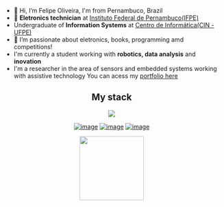 
- 👋 Hi, I’m Felipe Oliveira, I'm from Pernambuco, Brazil
- 🌟 **Eletronics technician** at [Instituto Federal de Pernambuco(IFPE)](https://ifpe.edu.br/)
- Undergraduate of **Information Systems** at [Centro de Informática(CIN - UFPE)](https://portal.cin.ufpe.br/)
- 👀 I’m passionate about eletronics, books, programming amd competitions!
- I'm currently a student working with **robotics, data analysis** and **inovation**
- I'm a researcher in the area of sensors and embedded systems working with assistive technology
You can acess my [portfolio here](https://myportfolio-feelps-1s-projects.vercel.app/)
<div align="center">
  <h2>My stack</h2>
  <a href="https://skillicons.dev">
    <img src="https://skillicons.dev/icons?i=react,tailwind,js,ts,nodejs,figma,cpp,c,arduino,py,postgres" />
  </a>
</div>

<div align="center">
  
[![image](https://img.shields.io/badge/LinkedIn-4D22F0?style=for-the-badge&logo=linkedin&logoColor=white)](https://www.linkedin.com/in/felipe-santana-de-oliveira-4251a8230/)
[![image](https://img.shields.io/badge/Instagram-4D22F0?style=for-the-badge&logo=instagram&logoColor=white)](https://www.instagram.com/feelps1_/)
[![image](https://img.shields.io/badge/Gmail-4D22F0?style=for-the-badge&logo=gmail&logoColor=white)](mailto:felipesansoliv01@gmail.com)
  
</div>
  
<p align= "center">
  <img height= "150" src="https://github-readme-stats.vercel.app/api/top-langs/?username=feelps-1&theme=react&layout=compact" />
</p>

